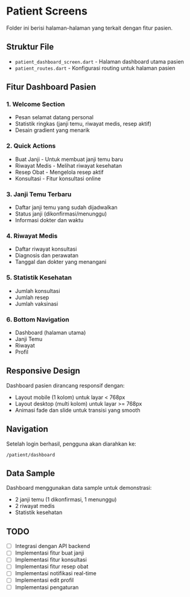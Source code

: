 # Patient Screens

Folder ini berisi halaman-halaman yang terkait dengan fitur pasien.

## Struktur File

- `patient_dashboard_screen.dart` - Halaman dashboard utama pasien
- `patient_routes.dart` - Konfigurasi routing untuk halaman pasien

## Fitur Dashboard Pasien

### 1. Welcome Section

- Pesan selamat datang personal
- Statistik ringkas (janji temu, riwayat medis, resep aktif)
- Desain gradient yang menarik

### 2. Quick Actions

- Buat Janji - Untuk membuat janji temu baru
- Riwayat Medis - Melihat riwayat kesehatan
- Resep Obat - Mengelola resep aktif
- Konsultasi - Fitur konsultasi online

### 3. Janji Temu Terbaru

- Daftar janji temu yang sudah dijadwalkan
- Status janji (dikonfirmasi/menunggu)
- Informasi dokter dan waktu

### 4. Riwayat Medis

- Daftar riwayat konsultasi
- Diagnosis dan perawatan
- Tanggal dan dokter yang menangani

### 5. Statistik Kesehatan

- Jumlah konsultasi
- Jumlah resep
- Jumlah vaksinasi

### 6. Bottom Navigation

- Dashboard (halaman utama)
- Janji Temu
- Riwayat
- Profil

## Responsive Design

Dashboard pasien dirancang responsif dengan:

- Layout mobile (1 kolom) untuk layar < 768px
- Layout desktop (multi kolom) untuk layar >= 768px
- Animasi fade dan slide untuk transisi yang smooth

## Navigation

Setelah login berhasil, pengguna akan diarahkan ke:

```
/patient/dashboard
```

## Data Sample

Dashboard menggunakan data sample untuk demonstrasi:

- 2 janji temu (1 dikonfirmasi, 1 menunggu)
- 2 riwayat medis
- Statistik kesehatan

## TODO

- [ ] Integrasi dengan API backend
- [ ] Implementasi fitur buat janji
- [ ] Implementasi fitur konsultasi
- [ ] Implementasi fitur resep obat
- [ ] Implementasi notifikasi real-time
- [ ] Implementasi edit profil
- [ ] Implementasi pengaturan
